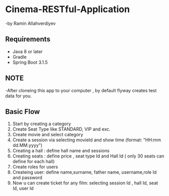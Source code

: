 # Cinema-RESTful-Application
-by Ramin Allahverdiyev
## Requirements

- Java 8 or later
- Gradle
- Spring Boot 3.1.5

## NOTE
-After cloneing this app to your computer , by default flyway creates test data for you.

## Basic Flow
1. Start by creating a category
2. Create Seat Type like STANDARD, VIP and exc.
3. Create movie and select category
4. Create a session via selecting movieId and show time (format: "HH:mm dd.MM.yyyy")
5. Creating a hall : define hall name and sessions
6. Creating seats : define price , seat type Id and Hall Id ( only 30 seats can define for each hall) 
7. Create roles for users
8. Createing user: define name,surname, father name, username,role Id and password
9. Now u can create ticket for any film: selecting session Id , hall Id, seat Id, user Id
